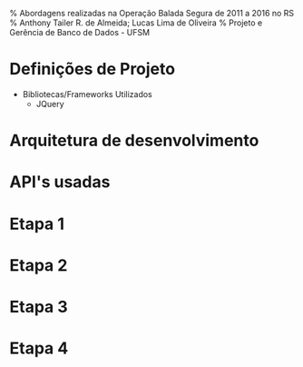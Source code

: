 % Abordagens realizadas na Operação Balada Segura de 2011 a 2016 no RS
% Anthony Tailer R. de Almeida; Lucas Lima de Oliveira
% Projeto e Gerência de Banco de Dados - UFSM

# Definições de Projeto
* Bibliotecas/Frameworks Utilizados
  - JQuery
# Arquitetura de desenvolvimento

# API's usadas

# Etapa 1

# Etapa 2

# Etapa 3

# Etapa 4
